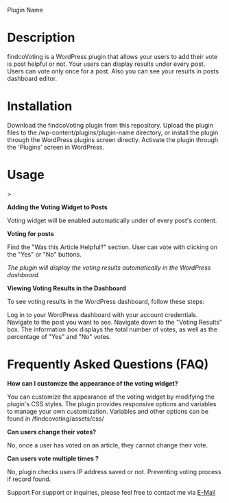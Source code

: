 Plugin Name

<h1>Description</h1>
findcoVoting is a WordPress plugin that allows your users to add their vote is post helpful or not. Your users can display results under every post. Users can vote only once for a post. Also you can see your results in posts dashboard editor.

<h1>Installation</h1>
Download the findcoVoting plugin from this repository.
Upload the plugin files to the /wp-content/plugins/plugin-name directory, or install the plugin through the WordPress plugins screen directly.
Activate the plugin through the 'Plugins' screen in WordPress.

<h1>Usage</h1>>

<strong>Adding the Voting Widget to Posts</strong>

Voting widget will be enabled automatically under of every post's content.

<strong>Voting for posts</strong>

Find the "Was this Article Helpful?" section.
User can vote with clicking on the "Yes" or "No" buttons.

<i>The plugin will display the voting results automatically in the WordPress dashboard.</i>

<strong>Viewing Voting Results in the Dashboard</strong>

To see voting results in the WordPress dashboard, follow these steps:

Log in to your WordPress dashboard with your account credentials.
Navigate to the post you want to see.
Navigate down to the "Voting Results" box.
The information box displays the total number of votes, as well as the percentage of "Yes" and "No" votes.

<h1>Frequently Asked Questions (FAQ)</h1>

<strong>How can I customize the appearance of the voting widget?</strong>

You can customize the appearance of the voting widget by modifying the plugin's CSS styles. The plugin provides responsive options and variables to manage your own customization.
Variables and other options can be found in /findcovoting/assets/css/

<strong>Can users change their votes?</strong>

No, once a user has voted on an article, they cannot change their vote.

<strong>Can users vote multiple times ?</strong>

No, plugin checks users IP address saved or not. Preventing voting process if record found.

Support
For support or inquiries, please feel free to contact me via <a href="mailto:aliguduz1@gmail.com">E-Mail</a>